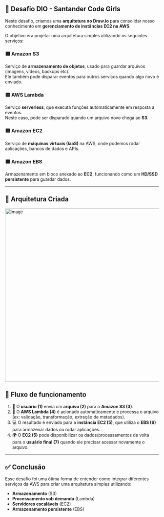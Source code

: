 ## 🚀 Desafio DIO - Santander Code Girls  

Neste desafio, criamos uma **arquitetura no Draw.io** para consolidar nosso conhecimento em **gerenciamento de instâncias EC2 na AWS**. 

O objetivo era projetar uma arquitetura simples utilizando os seguintes serviços:  

### 🟦 Amazon S3  
Serviço de **armazenamento de objetos**, usado para guardar arquivos (imagens, vídeos, backups etc).  
Ele também pode disparar eventos para outros serviços quando algo novo é enviado.  

### 🟨 AWS Lambda  
Serviço **serverless**, que executa funções automaticamente em resposta a eventos.  
Neste caso, pode ser disparado quando um arquivo novo chega ao **S3**.  

### 🟥 Amazon EC2  
Serviço de **máquinas virtuais (IaaS)** na AWS, onde podemos rodar aplicações, bancos de dados e APIs.  

### 🟫 Amazon EBS  
Armazenamento em bloco anexado ao **EC2**, funcionando como um **HD/SSD persistente** para guardar dados.  

---

## 📂 Arquitetura Criada

<img width="581" height="566" alt="image" src="https://github.com/user-attachments/assets/00791449-8b39-4b39-b16a-55762d795d92" />

## 🔗 Fluxo de funcionamento

1. 👤 O **usuário (1)** envia um **arquivo (2)** para o **Amazon S3 (3)**.  
2. 🤖 O **AWS Lambda (4)** é acionado automaticamente e processa o arquivo (ex: validação, transformação, extração de metadados).  
3. 💻 O resultado é enviado para a **instância EC2 (5)**, que utiliza o **EBS (6)** para armazenar dados ou rodar aplicações.  
4. 🌍 O **EC2 (5)** pode disponibilizar os dados/processamentos de volta para o **usuário final (7)** quando ele precisar acessar novamente o arquivo.  

---

## ✅ Conclusão

Esse desafio foi uma ótima forma de entender como integrar diferentes serviços da AWS para criar uma arquitetura simples utilizando:  

- **Armazenamento** (S3)  
- **Processamento sob demanda** (Lambda)  
- **Servidores escaláveis** (EC2)  
- **Armazenamento persistente** (EBS)  
